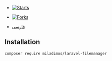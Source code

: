 - [![Starts](https://img.shields.io/github/stars/miladimos/laravel-filemanager?style=flat&logo=github)](https://github.com/miladimos/laravel-filemanager/forks)
- [![Forks](https://img.shields.io/github/forks/miladimos/laravel-filemanager?style=flat&logo=github)](https://github.com/miladimos/laravel-filemanager/stargazers)

- [فارسی](README.md)

## Installation

``composer require miladimos/laravel-filemanager``


